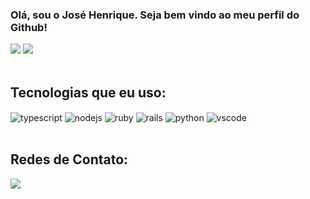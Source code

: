 ### Olá, sou o José Henrique. Seja bem vindo ao meu perfil do Github!

<div>
    <a href=""><img src="https://github-readme-stats.vercel.app/api?username=josehenriquepg&show_icons=true&theme=github_dark_dimmed&count_private=true&hide_rank=true&hide_title=true"/></a>
    <a href=""><img src="https://github-readme-stats.vercel.app/api/top-langs/?username=josehenriquepg&langs_count=8&theme=github_dark_dimmed&hide=html,css&hide_title=true&layout=compact"/></a>
</div>
<br/>

## Tecnologias que eu uso:

<div style="display: inline_block">
    <img align="center" alt="typescript" src="https://cdn.jsdelivr.net/gh/devicons/devicon/icons/typescript/typescript-original.svg" />
    <img align="center" alt="nodejs" src="https://cdn.jsdelivr.net/gh/devicons/devicon/icons/nodejs/nodejs-original.svg" />      
    <img align="center" alt="ruby" src="https://cdn.jsdelivr.net/gh/devicons/devicon/icons/ruby/ruby-original-wordmark.svg" />
    <img align="center" alt="rails" src="https://cdn.jsdelivr.net/gh/devicons/devicon/icons/rails/rails-plain-wordmark.svg" />
    <img align="center" alt="python" src="https://cdn.jsdelivr.net/gh/devicons/devicon/icons/python/python-original.svg" />
    <img align="center" alt="vscode" src="https://cdn.jsdelivr.net/gh/devicons/devicon/icons/vscode/vscode-original-wordmark.svg" />            
</div>
<br/>

## Redes de Contato:

<div style="display: inline_block">
    <a href="https://www.linkedin.com/in/josehenriquepg/" target="_blank">
    <img align="center" src="https://img.shields.io/badge/LinkedIn-0077B5?style=for-the-badge&logo=linkedin&logoColor=white"/></a>
</div>
